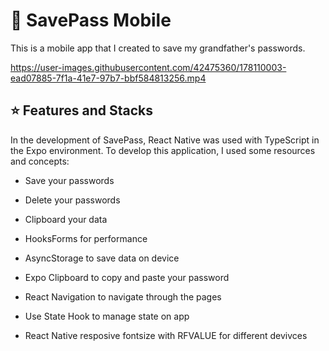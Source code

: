 
# :closed_lock_with_key: SavePass Mobile

This is a mobile app that I created to save 
my grandfather's passwords.


https://user-images.githubusercontent.com/42475360/178110003-ead07885-7f1a-41e7-97b7-bbf584813256.mp4

## 	:star: Features and Stacks
In the development of SavePass, React Native was used with TypeScript in the Expo environment.
To develop this application, I used some resources and concepts:

 - Save your passwords
 - Delete your passwords
 - Clipboard your data

- HooksForms for performance
- AsyncStorage to save data on device
- Expo Clipboard to copy and paste your password
- React Navigation to navigate through the pages
- Use State Hook to manage state on app
- React Native resposive fontsize with RFVALUE for different devivces






